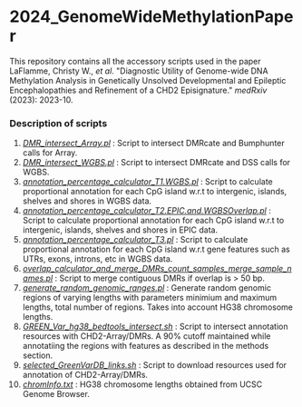 # 2024_GenomeWideMethylationPaper

This repository contains all the accessory scripts used in the paper LaFlamme, Christy W., _et al_. "Diagnostic Utility of Genome-wide DNA Methylation Analysis in Genetically Unsolved Developmental and Epileptic Encephalopathies and Refinement of a CHD2 Episignature." _medRxiv_ (2023): 2023-10.

### Description of scripts
1. [*DMR_intersect_Array.pl*](https://github.com/MeffordLab/2024_GenomeWideMethylationPaper/blob/main/DMR_intersect_Array.pl) : Script to intersect DMRcate and Bumphunter calls for Array.  
2. [*DMR_intersect_WGBS.pl*](https://github.com/MeffordLab/2024_GenomeWideMethylationPaper/blob/main/DMR_intersect_WGBS.pl) : Script to intersect DMRcate and DSS calls for WGBS.  
3. [*annotation_percentage_calculator_T1.WGBS.pl*](https://github.com/MeffordLab/2024_GenomeWideMethylationPaper/blob/main/annotation_percentage_calculator_T1.WGBS.pl) : Script to calculate proportional annotation for each CpG island w.r.t to intergenic, islands, shelves and shores in WGBS data.  
4. [*annotation_percentage_calculator_T2.EPIC.and.WGBSOverlap.pl*](https://github.com/MeffordLab/2024_GenomeWideMethylationPaper/blob/main/annotation_percentage_calculator_T2.EPIC.and.WGBSOverlap.pl) : Script to calculate proportional annotation for each CpG island w.r.t to intergenic, islands, shelves and shores in EPIC data.  
5. [*annotation_percentage_calculator_T3.pl*](https://github.com/MeffordLab/2024_GenomeWideMethylationPaper/blob/main/annotation_percentage_calculator_T3.pl) : Script to calculate proportional annotation for each CpG island w.r.t gene features such as UTRs, exons, introns, etc in WGBS data.
6. [*overlap_calculator_and_merge_DMRs_count_samples_merge_sample_names.pl*](https://github.com/MeffordLab/2024_GenomeWideMethylationPaper/blob/main/overlap_calculator_and_merge_DMRs_count_samples_merge_sample_names.pl) : Script to merge contiguous DMRs if overlap is > 50 bp.  
7. [*generate_random_genomic_ranges.pl*](https://github.com/MeffordLab/2024_GenomeWideMethylationPaper/blob/main/generate_random_genomic_ranges.pl) : Generate random genomic regions of varying lengths with parameters minimium and maximum lengths, total number of regions. Takes into account HG38 chromosome lengths.  
8. [*GREEN_Var_hg38_bedtools_intersect.sh*](https://github.com/MeffordLab/2024_GenomeWideMethylationPaper/blob/main/GREEN_Var_hg38_bedtools_intersect.sh) : Script to intersect annotation resources with CHD2-Array/DMRs. A 90% cutoff maintained while annotatiing the regions with features as described in the methods section.  
9. [*selected_GreenVarDB_links.sh*](https://github.com/MeffordLab/2024_GenomeWideMethylationPaper/blob/main/selected_GreenVarDB_links.sh) : Script to download resources used for annotation of CHD2-Array/DMRs.
10. [*chromInfo.txt*](https://github.com/MeffordLab/2024_GenomeWideMethylationPaper/blob/main/chromInfo.txt) : HG38 chromosome lengths obtained from UCSC Genome Browser.